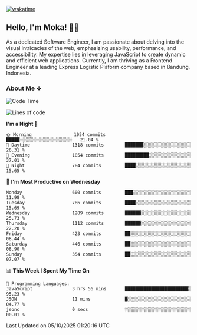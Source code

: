 [![wakatime](https://wakatime.com/badge/user/af9abd23-dba3-4dbe-973c-b045a9417a55.svg?style=social)](https://wakatime.com/@af9abd23-dba3-4dbe-973c-b045a9417a55)
## Hello, I'm Moka! 👋🏼


As a dedicated Software Engineer, I am passionate about delving into the visual intricacies of the web, emphasizing usability, performance, and accessibility. My expertise lies in leveraging JavaScript to create dynamic and efficient web applications. Currently, I am thriving as a Frontend Engineer at a leading Express Logistic Plaform company based in Bandung, Indonesia.

### About Me ↓

<!--START_SECTION:waka-->
![Code Time](http://img.shields.io/badge/Code%20Time-12%2C608%20hrs%2013%20mins-blue)

![Lines of code](https://img.shields.io/badge/From%20Hello%20World%20I%27ve%20Written-10.9%20million%20lines%20of%20code-blue)

**I'm a Night 🦉** 

```text
🌞 Morning                1054 commits        █████░░░░░░░░░░░░░░░░░░░░   21.04 % 
🌆 Daytime                1318 commits        ███████░░░░░░░░░░░░░░░░░░   26.31 % 
🌃 Evening                1854 commits        █████████░░░░░░░░░░░░░░░░   37.01 % 
🌙 Night                  784 commits         ████░░░░░░░░░░░░░░░░░░░░░   15.65 % 
```
📅 **I'm Most Productive on Wednesday** 

```text
Monday                   600 commits         ███░░░░░░░░░░░░░░░░░░░░░░   11.98 % 
Tuesday                  786 commits         ████░░░░░░░░░░░░░░░░░░░░░   15.69 % 
Wednesday                1289 commits        ██████░░░░░░░░░░░░░░░░░░░   25.73 % 
Thursday                 1112 commits        ██████░░░░░░░░░░░░░░░░░░░   22.20 % 
Friday                   423 commits         ██░░░░░░░░░░░░░░░░░░░░░░░   08.44 % 
Saturday                 446 commits         ██░░░░░░░░░░░░░░░░░░░░░░░   08.90 % 
Sunday                   354 commits         ██░░░░░░░░░░░░░░░░░░░░░░░   07.07 % 
```


📊 **This Week I Spent My Time On** 

```text
💬 Programming Languages: 
JavaScript               3 hrs 56 mins       ████████████████████████░   95.23 % 
JSON                     11 mins             █░░░░░░░░░░░░░░░░░░░░░░░░   04.77 % 
jsonc                    0 secs              ░░░░░░░░░░░░░░░░░░░░░░░░░   00.01 % 
```


 Last Updated on 05/10/2025 01:20:16 UTC
<!--END_SECTION:waka-->
